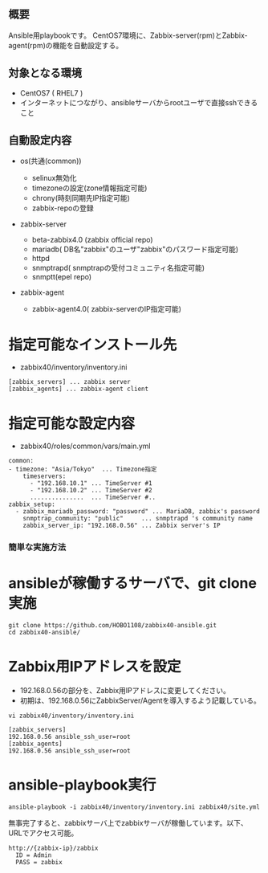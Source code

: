 ## 概要

Ansible用playbookです。
CentOS7環境に、Zabbix-server(rpm)とZabbix-agent(rpm)の機能を自動設定する。


## 対象となる環境

* CentOS7 ( RHEL7 )
* インターネットにつながり、ansibleサーバからrootユーザで直接sshできること

## 自動設定内容

* os(共通(common))
	+ selinux無効化
	+ timezoneの設定(zone情報指定可能)
	+ chrony(時刻同期先IP指定可能)
	+ zabbix-repoの登録

* zabbix-server
	+ beta-zabbix4.0 (zabbix official repo)
	+ mariadb( DB名"zabbix"のユーザ"zabbix"のパスワード指定可能)
	+ httpd
	+ snmptrapd( snmptrapの受付コミュニティ名指定可能)
	+ snmptt(epel repo)

* zabbix-agent
	+ zabbix-agent4.0( zabbix-serverのIP指定可能)

# 指定可能なインストール先

* zabbix40/inventory/inventory.ini

```
[zabbix_servers] ... zabbix server
[zabbix_agents] ... zabbix-agent client
```

# 指定可能な設定内容

* zabbix40/roles/common/vars/main.yml

```
common:
- timezone: "Asia/Tokyo"  ... Timezone指定
    timeservers:
      - "192.168.10.1" ... TimeServer #1
      - "192.168.10.2" ... TimeServer #2
      ...............  ... TimeServer #..
zabbix_setup:
  - zabbix_mariadb_password: "password" ... MariaDB, zabbix's password
    snmptrap_community: "public"     ... snmptrapd 's community name
    zabbix_server_ip: "192.168.0.56" ... Zabbix server's IP
```

### 簡単な実施方法

# ansibleが稼働するサーバで、git clone実施

```
git clone https://github.com/HOBO1108/zabbix40-ansible.git
cd zabbix40-ansible/
```

# Zabbix用IPアドレスを設定

- 192.168.0.56の部分を、Zabbix用IPアドレスに変更してください。
- 初期は、192.168.0.56にZabbixServer/Agentを導入するよう記載している。

```
vi zabbix40/inventory/inventory.ini

[zabbix_servers]
192.168.0.56 ansible_ssh_user=root
[zabbix_agents]
192.168.0.56 ansible_ssh_user=root
```

# ansible-playbook実行
```
ansible-playbook -i zabbix40/inventory/inventory.ini zabbix40/site.yml
```

無事完了すると、zabbixサーバ上でzabbixサーバが稼働しています。以下、URLでアクセス可能。
```
http://{zabbix-ip}/zabbix
  ID = Admin
  PASS = zabbix
```
